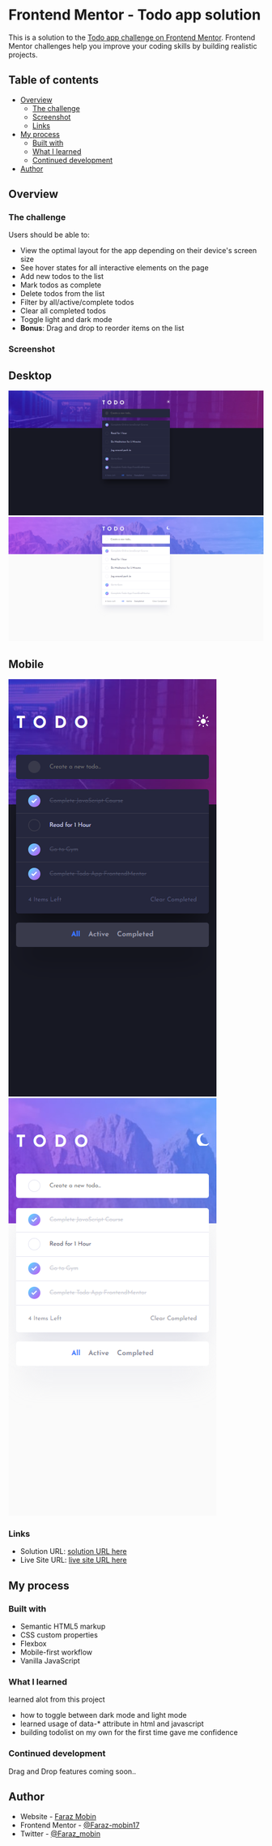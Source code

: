 # Frontend Mentor - Todo app solution

This is a solution to the [Todo app challenge on Frontend Mentor](https://www.frontendmentor.io/challenges/todo-app-Su1_KokOW). Frontend Mentor challenges help you improve your coding skills by building realistic projects.

## Table of contents

- [Overview](#overview)
  - [The challenge](#the-challenge)
  - [Screenshot](#screenshot)
  - [Links](#links)
- [My process](#my-process)
  - [Built with](#built-with)
  - [What I learned](#what-i-learned)
  - [Continued development](#continued-development)
- [Author](#author)

## Overview

### The challenge

Users should be able to:

- View the optimal layout for the app depending on their device's screen size
- See hover states for all interactive elements on the page
- Add new todos to the list
- Mark todos as complete
- Delete todos from the list
- Filter by all/active/complete todos
- Clear all completed todos
- Toggle light and dark mode
- **Bonus**: Drag and drop to reorder items on the list

### Screenshot

## Desktop

![](./desktop-dark.png)
![](./desktop-light.png)

## Mobile

![](./mobile-dark.png)
![](./mobile-light.png)

### Links

- Solution URL: [ solution URL here](https://github.com/Faraz-mobin17/Todo-App)
- Live Site URL: [ live site URL here](https://gallant-wright-a48ad5.netlify.app/)

## My process

### Built with

- Semantic HTML5 markup
- CSS custom properties
- Flexbox
- Mobile-first workflow
- Vanilla JavaScript

### What I learned

learned alot from this project

- how to toggle between dark mode and light mode
- learned usage of data-\* attribute in html and javascript
- building todolist on my own for the first time gave me confidence

### Continued development

Drag and Drop features coming soon..

## Author

- Website - [Faraz Mobin](https://github.com/Faraz-mobin17/)
- Frontend Mentor - [@Faraz-mobin17](https://www.frontendmentor.io/profile/Faraz-mobin17)
- Twitter - [@Faraz_mobin](https://twitter.com/Faraz_mobin)
